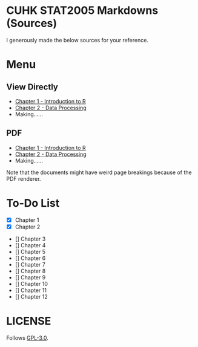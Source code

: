 # CUHK STAT2005 Markdowns (Sources)

I generously made the below sources for your reference.

# Menu

## View Directly
 - [Chapter 1 - Introduction to R]("./Ch1/Ch1_MD.md")
 - [Chapter 2 - Data Processing]("./Ch2/Ch2_MD.md")
 - Making......

## PDF
 - [Chapter 1 - Introduction to R]("./Ch1/Ch1_MD.pdf")
 - [Chapter 2 - Data Processing]("./Ch2/Ch2_MD.md")
 - Making......

Note that the documents might have weird page breakings because of the PDF renderer.

# To-Do List

 - [x] Chapter 1
 - [x] Chapter 2
 - [] Chapter 3
 - [] Chapter 4
 - [] Chapter 5
 - [] Chapter 6
 - [] Chapter 7
 - [] Chapter 8
 - [] Chapter 9
 - [] Chapter 10
 - [] Chapter 11
 - [] Chapter 12

# LICENSE
Follows [GPL-3.0]("./LICENSE").